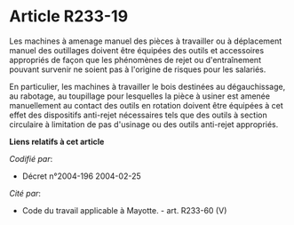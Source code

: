 # Article R233-19

Les machines à amenage manuel des pièces à travailler ou à déplacement manuel des outillages doivent être équipées des outils
et accessoires appropriés de façon que les phénomènes de rejet ou d'entraînement pouvant survenir ne soient pas à l'origine
de risques pour les salariés.

En particulier, les machines à travailler le bois destinées au dégauchissage, au rabotage, au toupillage pour lesquelles la
pièce à usiner est amenée manuellement au contact des outils en rotation doivent être équipées à cet effet des dispositifs
anti-rejet nécessaires tels que des outils à section circulaire à limitation de pas d'usinage ou des outils anti-rejet
appropriés.

**Liens relatifs à cet article**

_Codifié par_:

  - Décret n°2004-196 2004-02-25

_Cité par_:

  - Code du travail applicable à Mayotte. - art. R233-60 (V)

